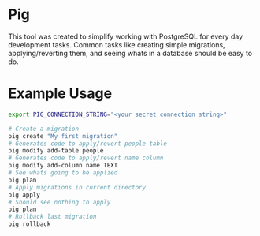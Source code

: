 # Pig

This tool was created to simplify working with PostgreSQL for every day development tasks. Common tasks like creating simple migrations, applying/reverting them, and seeing whats in a database should be easy to do.

# Example Usage

```bash
export PIG_CONNECTION_STRING="<your secret connection string>"

# Create a migration
pig create "My first migration"
# Generates code to apply/revert people table
pig modify add-table people     
# Generates code to apply/revert name column
pig modify add-column name TEXT
# See whats going to be applied
pig plan                        
# Apply migrations in current directory
pig apply                       
# Should see nothing to apply
pig plan                        
# Rollback last migration
pig rollback                    
```

